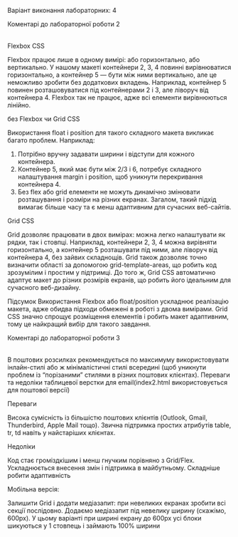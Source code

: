 
Варіант виконання лабораторних: 4

<table>Коментарі до лабораторної роботи 2</table>

Flexbox CSS

Flexbox працює лише в одному вимірі: або горизонтально, або вертикально. У нашому макеті контейнери 2, 3, 4 повинні вирівнюватися горизонтально, а контейнер 5 — бути між ними вертикально, але це неможливо зробити без додаткових вкладень.
Наприклад, контейнер 5 повинен розташовуватися під контейнерами 2 і 3, але ліворуч від контейнера 4. Flexbox так не працює, адже всі елементи вирівнюються лінійно.

без Flexbox чи Grid CSS

Використання float і position для такого складного макета викликає багато проблем. Наприклад:
1. Потрібно вручну задавати ширини і відступи для кожного контейнера.
2. Контейнер 5, який має бути між 2/3 і 6, потребує складного налаштування margin і position, щоб уникнути перекривання контейнера 4.
3. Без flex або grid елементи не можуть динамічно змінювати розташування і розміри на різних екранах.
Загалом, такий підхід вимагає більше часу та є менш адаптивним для сучасних веб-сайтів.

Grid CSS

Grid дозволяє працювати в двох вимірах: можна легко налаштувати як рядки, так і стовпці.
Наприклад, контейнери 2, 3, 4 можна вирівняти горизонтально, а контейнер 5 розташувати під ними, але ліворуч від контейнера 4, без зайвих складнощів.
Grid також дозволяє точно визначити області за допомогою grid-template-areas, що робить код зрозумілим і простим у підтримці.
До того ж, Grid CSS автоматично адаптує макет до різних розмірів екранів, що робить його ідеальним для сучасного веб-дизайну.

Підсумок
Використання Flexbox або float/position ускладнює реалізацію макета, адже обидва підходи обмежені в роботі з двома вимірами.
Grid CSS значно спрощує розміщення елементів і робить макет адаптивним, тому це найкращий вибір для такого завдання.

<table>Коментарі до лабораторної роботи 3</table>

В поштових розсилках рекомендується по максимуму використовувати інлайн-стилі або ж мінімалістичні стилі всередині <style>...</style> (щоб уникнути проблем із “порізаними” стилями в різних поштових клієнтах).
Переваги та недоліки таблицевої верстки для email(index2.html використовується для поштової версії)

Переваги

Висока сумісність із більшістю поштових клієнтів (Outlook, Gmail, Thunderbird, Apple Mail тощо).
Звична підтримка простих атрибутів table, tr, td навіть у найстаріших клієнтах.

Недоліки

Код стає громіздкішим і менш гнучким порівняно з Grid/Flex.
Ускладнюється внесення змін і підтримка в майбутньому.
Складніше робити адаптивність

Мобільна версія:

Залишити Grid і додати медіазапит: при невеликих екранах зробити всі секції послідовно.
Додаємо медіазапит під невелику ширину (скажімо, 600px). У цьому варіанті при ширині екрану до 600px усі блоки шикуються у 1 стовпець і займають 100% ширини
